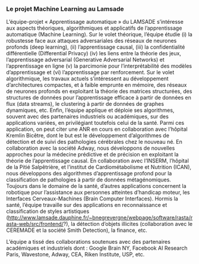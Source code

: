 

### Le projet Machine Learning au Lamsade

L’équipe-projet « Apprentissage automatique » du LAMSADE s’intéresse aux aspects théoriques, algorithmiques et applicatifs de l’apprentissage automatique (Machine Learning).
Sur le volet théorique, l’équipe étudie (i) la robustesse face aux attaques adversariales des réseaux de neurones profonds (deep learning), (ii) l’apprentissage causal, (iii) la confidentialité différentielle (Differential Privacy) (iv) les liens entre la théorie des jeux, l’apprentissage adversarial (Generative Adversarial Networks) et l’apprentissage en ligne (v) la parcimonie pour l’interprétabilité des modèles d’apprentissage et (vi) l’apprentissage par renforcement.
Sur le volet algorithmique, les travaux actuels s’intéressent au développement d’architectures compactes, et à faible emprunte en mémoire, des réseaux de neurones profonds en exploitant la théorie des matrices structurées, des structures de données pour l’apprentissage efficace à partir de données en flux (data streams), le clustering à partir de données de graphes dynamiques, etc.
Enfin, l’équipe applique et déploie ses algorithmes, souvent avec des partenaires industriels ou académiques, sur des applications variées, en privilégiant toutefois celui de la santé. Parmi ces application, on peut citer une ANR en cours en collaboration avec l’hôpital Kremlin Bicêtre, dont le but est le développement d’algorithmes de détection et de suivi des pathologies cérébrales chez le nouveau né. En collaboration avec la société Adway, nous développons de nouvelles approches pour la médecine prédictive et de précision en exploitant la théorie de l’apprentissage causal. En collaboration avec l’INSERM, l’hôpital de la Pitié Salpêtrière, et l’institut de Cardiométabolisme et Nutrition (ICAN), nous développons des algorithmes d’apprentissage profond pour la  classification de pathologies à partir de données métagénomiques. Toujours dans le domaine de la  santé, d’autres applications concernent la robotique pour l’assistance aux personnes atteintes d’handicap moteur, les Interfaces Cerveaux-Machines (Brain Computer Interfaces). Hormis la santé, l’équipe travaille sur des applications en reconnaissance et classification  de styles artistiques (http://www.lamsade.dauphine.fr/~bnegrevergne/webpage/software/rasta/rasta-web/src/frontend/?), la détection d’objets illicites (collaboration avec le CEREMADE et la société Smith Detection), la finance, etc.

L’équipe a tissé des collaborations soutenues avec des partenaires académiques et industriels dont : Google Brain NY, Facebook AI Research Paris, Wavestone, Adway, CEA, Riken Institute, USP, etc.

